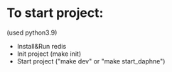 <h1>To start project:</h1>
(used python3.9)
<ul>
  <li>Install&Run redis</li>
  <li>Init project (make init)</li>
  <li>Start project ("make dev" or "make start_daphne")</li>
</ul>
